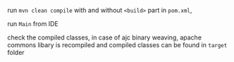 run `mvn clean compile` with and without `<build>` part in `pom.xml`,

run `Main` from IDE

check the compiled classes, in case of ajc binary weaving, apache commons libary is recompiled and compiled classes can be found in `target` folder